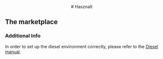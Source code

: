 <center>
# Hasznalt
</center>

## The marketplace

### Additional Info

In order to set up the diesel environment correctly, please refer to the [Diesel manual](https://diesel.rs/guides/getting-started).
